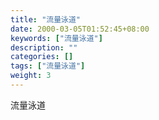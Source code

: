 ```yaml
---
title: "流量泳道"
date: 2000-03-05T01:52:45+08:00
keywords: ["流量泳道"]
description: ""
categories: []
tags: ["流量泳道"]
weight: 3
---
```

流量泳道